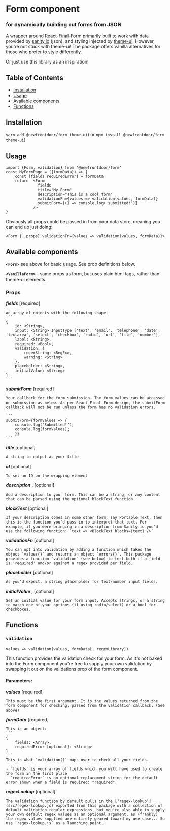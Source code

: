 # Form component
### for dynamically building out forms from JSON

A wrapper around React-Final-Form primarily built to work with data provided by [sanity.io](sanity.io) (json), and styling injected by [theme-ui](https://theme-ui.com/). However, you're not stuck with theme-ui! The package offers vanilla alternatives for those who prefer to style differently.

Or just use this library as an inspiration!

## Table of Contents
* [Installation](#installation)
* [Usage](#usage)
* [Available components](#available-components)
* [Functions](#functions)


## Installation
`yarn add @newfrontdoor/form theme-ui`)
or
`npm install @newfrontdoor/form theme-ui`)

## Usage
```
import {Form, validation} from '@newfrontdoor/form'
const MyFormPage = ({formData}) => {
    const {fields requiredError} = formData
    return  <Form
              fields
              title="My Form"
              description="This is a cool form"
              validationFn={values => validation(values, formData)}
              submitForm={() => console.log('submitted!')}
            />
}
```
Obviously all props could be passed in from your data store, meaning you can end up just doing:

```
<Form {..props} validationFn={values => validation(values, formData)}>
```


## Available components
**`<Form>`** see above for basic usage. See prop definitions below.

**`<VanillaForm>`** - same props as form, but uses plain html tags, rather than theme-ui elements.

### Props
_**fields**_ <Array> [required]

    an array of objects with the following shape:
    ```
    {
        id: <String>,
        input: <String> InputType ['text', 'email', 'telephone', 'date', 'textarea', 'select', 'checkbox', 'radio', 'url', 'file', 'number'],
        label: <String>,
        required: <Bool>,
        validation: {
            regexString: <RegEx>,
            warning: <String>
        },
        placeholder: <String>,
        initialValue: <String>
    }
    ```

_**submitForm**_ <Function> [required]

    Your callback for the form submission. The form values can be accessed on submission as below. As per React-Final-Form design, the submitForm callback will not be run unless the form has no validation errors.

    ```
    submitForm={formValues => {
        console.log('Submitted!');
        console.log(formValues);
        }}
    ```

_**title**_ <String> [optional]

    A string to output as your title

_**id**_ <String> [optional]

    To set an ID on the wrapping element

_**description**_ <String>, <other> [optional]

    Add a description to your form. This can be a string, or any content that can be parsed using the optional blockText function.

_**blockText**_ <Function> [optional]

    If your description comes in some other form, say Portable Text, then this is the function you'd pass in to interpret that text. For example, if you were bringing in a description from Sanity.io you'd use the following function: `text => <BlockText blocks={text} />`

_**validationFn**_ <Function> [optional]

    You can opt into validation by adding a function which takes the object `values{}` and returns an object `errors{}`. This package provides a function `validation` (see below) to test both if a field is 'required' and/or against a regex provided per field.

_**placeholder**_ <String> [optional]

    As you'd expect, a string placeholder for text/number input fields.

_**initialValue**_ <String>, <Bool> [optional]

    Set an initial value for your form input. Accepts strings, or a string to match one of your options (if using radio/select) or a bool for checkboxes.

## Functions

### `validation`

```
values => validation(values, formData[, regexLibrary])
```

This function provides the validation check for your form. As it's not baked into the Form component you're free to supply your own validation by swapping it out on the validations prop of the form component.

#### Parameters:
_**values**_ [required]

    This must be the first argument. It is the values returned from the form component for checking, passed from the validation callback. (See above)

_**formData**_ [required]

    This is an object:
    ```
    {
        fields: <Array>,
        requiredError [optional]: <String>
    }
    ```
    This is what `validation()` maps over to check all your fields. 

    - `fields` is your array of fields which you will have used to create the form in the first place
    - `requiredError` is an optional replacement string for the default error shown when a field is required: "required".

_**regexLookup**_ [optional]

    The validation function by default pulls in the ['regex-lookup'](src/regex-lookup.js) exported from this package with a collection of default validation regular expressions, but you're also able to supply your own default regex values as an optional argument, as (frankly) the regex values supplied are entirely geared toward my use case... So use `regex-lookup.js` as a launching point.

